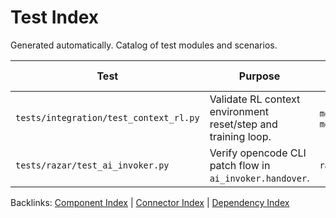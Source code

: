 # Test Index

Generated automatically. Catalog of test modules and scenarios.

| Test | Purpose | Related Components |
| --- | --- | --- |
| `tests/integration/test_context_rl.py` | Validate RL context environment reset/step and training loop. | `memory.context_env`, `memory.mental` |
| `tests/razar/test_ai_invoker.py` | Verify opencode CLI patch flow in `ai_invoker.handover`. | `razar.ai_invoker` |

Backlinks: [Component Index](component_index.md) | [Connector Index](connectors/CONNECTOR_INDEX.md) | [Dependency Index](dependency_index.md)
